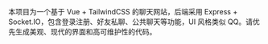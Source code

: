 <!-- Use this file to provide workspace-specific custom instructions to Copilot. For more details, visit https://code.visualstudio.com/docs/copilot/copilot-customization#_use-a-githubcopilotinstructionsmd-file -->

本项目为一个基于 Vue + TailwindCSS 的聊天网站，后端采用 Express + Socket.IO，包含登录注册、好友私聊、公共聊天等功能，UI 风格类似 QQ。请优先生成美观、现代的界面和高可维护性的代码。
